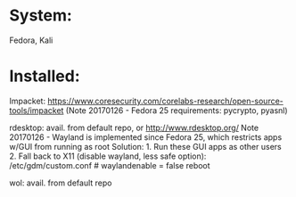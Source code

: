 # System: 
  Fedora, Kali

# Installed:
Impacket:   https://www.coresecurity.com/corelabs-research/open-source-tools/impacket
            (Note 20170126 - Fedora 25 requirements: pycrypto, pyasnl)

rdesktop:   avail. from default repo, or http://www.rdesktop.org/
            Note 20170126 - Wayland is implemented since Fedora 25, which restricts apps w/GUI from running as root
            Solution: 1. Run these GUI apps as other users
                      2. Fall back to X11 (disable wayland, less safe option):
                         /etc/gdm/custom.conf
                         # waylandenable = false
                         reboot

wol:        avail. from default repo

